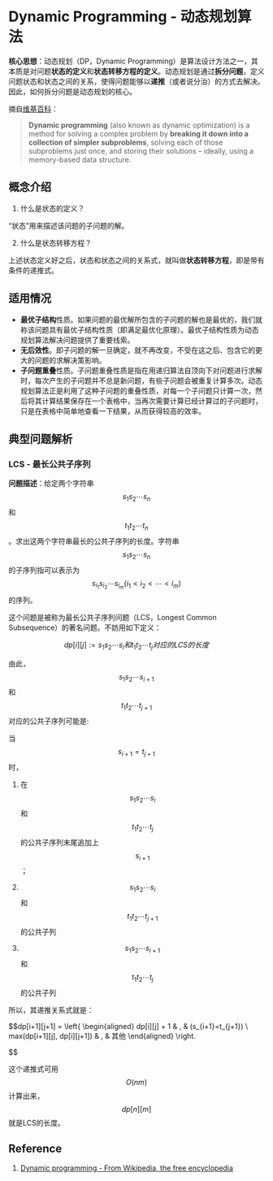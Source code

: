 # Dynamic Programming - 动态规划算法

**核心思想**：动态规划（DP，Dynamic Programming）是算法设计方法之一，其本质是对问题**状态的定义**和**状态转移方程的定义**。动态规划是通过**拆分问题**，定义问题状态和状态之间的关系，使得问题能够以**递推**（或者说分治）的方式去解决。因此，如何拆分问题是动态规划的核心。

摘自[维基百科](https://en.wikipedia.org/wiki/Dynamic_programming)：
> **Dynamic programming** (also known as dynamic optimization) is a method for solving a complex problem by **breaking it down into a collection of simpler subproblems**, solving each of those subproblems just once, and storing their solutions – ideally, using a memory-based data structure. 

## 概念介绍

1. 什么是状态的定义？

 “状态”用来描述该问题的子问题的解。

2. 什么是状态转移方程？
 
 上述状态定义好之后，状态和状态之间的关系式，就叫做**状态转移方程**，即是带有条件的递推式。
 
## 适用情况

- **最优子结构**性质。如果问题的最优解所包含的子问题的解也是最优的，我们就称该问题具有最优子结构性质（即满足最优化原理）。最优子结构性质为动态规划算法解决问题提供了重要线索。
- **无后效性**。即子问题的解一旦确定，就不再改变，不受在这之后、包含它的更大的问题的求解决策影响。
- **子问题重叠**性质。子问题重叠性质是指在用递归算法自顶向下对问题进行求解时，每次产生的子问题并不总是新问题，有些子问题会被重复计算多次。动态规划算法正是利用了这种子问题的重叠性质，对每一个子问题只计算一次，然后将其计算结果保存在一个表格中，当再次需要计算已经计算过的子问题时，只是在表格中简单地查看一下结果，从而获得较高的效率。

## 典型问题解析

### LCS - 最长公共子序列

**问题描述**：给定两个字符串$$s_{1}s_{2} \cdots s_{n}$$和$$t_{1}t_{2} \cdots t_{n}$$。求出这两个字符串最长的公共子序列的长度。字符串$$s_{1}s_{2} \cdots s_{n}$$的子序列指可以表示为$$s_{i_1}s_{i_2} \cdots s_{i_m} (i_1 \lt i_2 \lt \cdots \lt i_m)$$的序列。

这个问题是被称为最长公共子序列问题（LCS，Longest Common Subsequence）的著名问题。不妨用如下定义：

$$
dp[i][j] :=  s_{1}s_{2} \cdots s_{i}和t_{1}t_{2} \cdots t_{j}对应的LCS的长度
$$

由此，$$s_{1}s_{2} \cdots s_{i+1}$$和$$t_{1}t_{2} \cdots t_{j+1}$$对应的公共子序列可能是:

当$$s_{i+1}=t_{j+1}$$时，

1. 在$$s_{1}s_{2} \cdots s_{i}$$和$$t_{1}t_{2} \cdots t_{j}$$的公共子序列末尾追加上$$s_{i+1}$$；

2. $$s_{1}s_{2} \cdots s_{i}$$和$$t_{1}t_{2} \cdots t_{j+1}$$的公共子列 

3. $$s_{1}s_{2} \cdots s_{i+1}$$和$$t_{1}t_{2} \cdots t_{j}$$的公共子列

所以，其递推关系式就是：



$$dp[i+1][j+1] = \left\{
\begin{aligned}
dp[i][j] + 1 & , & (s_{i+1}=t_{j+1}) \\
max(dp[i+1][j], dp[i][j+1]) & , & 其他 
\end{aligned}
\right.

$$

这个递推式可用$$O(nm)$$计算出来，$$dp[n][m]$$就是LCS的长度。


## Reference

1. [Dynamic programming - From Wikipedia, the free encyclopedia](https://en.wikipedia.org/wiki/Dynamic_programming)
